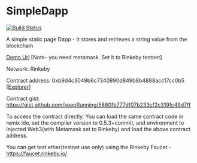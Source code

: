 # SimpleDapp
[![Build Status](https://travis-ci.com/keepRunning/SimpleDapp.svg?branch=master)](https://travis-ci.com/keepRunning/SimpleDapp)

A simple static page Dapp - It stores and retrieves a string value from the blockchain

<a href='https://keeprunning.github.io/SimpleDapp/'>Demo Url</a> [Note- you need metamask. Set it to Rinkeby testnet]

Network: Rinkeby

Contract address: 0xb9d4c3049b6c7340890d849b8b4888acc17cc0b5 [<a href='https://rinkeby.etherscan.io/address/0xb9d4c3049b6c7340890d849b8b4888acc17cc0b5'>Explorer</a>]

Contract gist: https://gist.github.com/keepRunning/5860fb777df07b233cf2c319fc49d7ff

To access the contract directly, You can load the same contract code in remix ide, set the compiler version to 0.5.3+commit, 
and environment to Injected Web3(with Metamask set to Rinkeby) and load the above contract address.

You can get test ether(testnet use only) using the Rinkeby Faucet - https://faucet.rinkeby.io/
